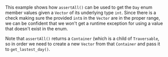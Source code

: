 This example shows how `assertAll()` can be used to get the `Day` enum member values given a `Vector` of its underlying type `int`. Since there is a check making sure the provided `int`s in the `Vector` are in the proper range, we can be confident that we won't get a runtime exception for using a value that doesn't exist in the enum.

Note that `assertAll()` returns a `Container` (which is a child of `Traversable`, so in order we need to create a new `Vector` from that `Container` and pass it to `get_lastest_day()`. 
